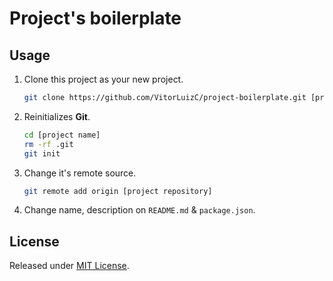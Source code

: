 # Project's boilerplate

## Usage

1. Clone this project as your new project.
   ```sh
   git clone https://github.com/VitorLuizC/project-boilerplate.git [project name]
   ```

2. Reinitializes **Git**.
   ```sh
   cd [project name]
   rm -rf .git
   git init
   ```

3. Change it's remote source.
   ```sh
   git remote add origin [project repository]
   ```

4. Change name, description on `README.md` & `package.json`.

## License

Released under [MIT License](./LICENSE).
